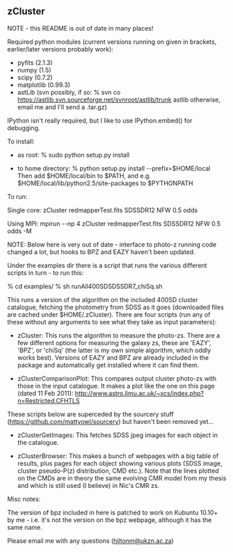zCluster
--------

NOTE - this README is out of date in many places!

Required python modules (current versions running on given in brackets, earlier/later versions probably work):

* pyfits (2.1.3)
* numpy (1.5)
* scipy (0.7.2)
* matplotlib (0.99.3)
* astLib (svn possibly, if so: 
          % svn co https://astlib.svn.sourceforge.net/svnroot/astlib/trunk astlib
          otherwise, email me and I'll send a .tar.gz)

IPython isn't really required, but I like to use IPython.embed() for debugging.

To install:

 - as root:
   % sudo python setup.py install

 - to home directory:
   % python setup.py install --prefix=$HOME/local
   Then add $HOME/local/bin to $PATH, and e.g. $HOME/local/lib/python2.5/site-packages to $PYTHONPATH

To run:

Single core:
	zCluster redmapperTest.fits SDSSDR12 NFW 0.5 odds

Using MPI:
	mpirun --np 4 zCluster redmapperTest.fits SDSSDR12 NFW 0.5 odds -M


NOTE: Below here is very out of date - interface to photo-z running code changed a lot, but hooks to BPZ
and EAZY haven't been updated.

Under the examples dir there is a script that runs the various different scripts in turn - to run this:
 
 % cd examples/
 % sh runAll400SDSDSSDR7_chiSq.sh

This runs a version of the algorithm on the included 400SD cluster catalogue, fetching the photometry from SDSS 
as it goes (downloaded files are cached under $HOME/.zCluster). There are four scripts (run any of these
without any arguments to see what they take as input parameters):

 * zCluster:
   This runs the algorithm to measure the photo-zs. There are a few different options for measuring the galaxy
   zs, these are 'EAZY', 'BPZ', or 'chiSq' (the latter is my own simple algorithm, which oddly works best).
   Versions of EAZY and BPZ are already included in the package and automatically get installed where it can
   find them.
 
 * zClusterComparisonPlot:
   This compares output cluster photo-zs with those in the input catalogue. It makes a plot like the one on 
   this page (dated 11 Feb 2011): http://www.astro.ljmu.ac.uk/~xcs/index.php?n=Restricted.CFHTLS

These scripts below are superceded by the sourcery stuff (https://github.com/mattyowl/sourcery) but haven't been 
removed yet...

 * zClusterGetImages:
   This fetches SDSS jpeg images for each object in the catalogue.

 * zClusterBrowser:
   This makes a bunch of webpages with a big table of results, plus pages for each object showing various plots
   (SDSS image, cluster pseudo-P(z) distribution, CMD etc.). Note that the lines plotted on the CMDs are in
   theory the same evolving CMR model from my thesis and which is still used (I believe) in Nic's CMR zs.
   
Misc notes:

The version of bpz included in here is patched to work on Kubuntu 10.10+ by me - i.e. it's not the version on the bpz
webpage, although it has the same name.

Please email me with any questions (hiltonm@ukzn.ac.za)

